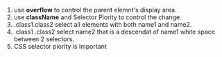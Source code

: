 1. use **overflow** to control the parent elemnt's display area.
2. use **className** and Selector Piority to control the change.
3. .class1.class2 select all elements with both name1 and name2.
4. .class1 .class2 select name2 that is a descendat of name1 white space between 2 selectors. 
5. CSS selector piority is important